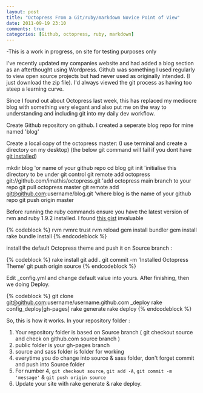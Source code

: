 ```yaml
---
layout: post
title: "Octopress From a Git/ruby/markdown Novice Point of View"
date: 2011-09-19 23:10
comments: true
categories: [Github, octopress, ruby, markdown]
---
```


-This is a work in progress, on site for testing purposes only

I've recently updated my companies website and had added a blog section as an afterthought using Wordpress. Github was something I used 
regularly to view open source projects but had never used as originally intended. (I just download the zip file). I'd always viewed the 
git process as having too steep a learning curve.

Since I found out about Octopress last week, this has replaced my mediocre blog with something very elegant and also put me on the way to 
understanding and including git into my daily dev workflow.

Create Github repository on github. I created a seperate blog repo for mine named 'blog'

Create a local copy of the octopress master: (I use terminal and create a directory on my desktop)
(the below git command will fail if you dont have [git installed](http://git-scm.com/))

mkdir blog 'or name of your github repo
cd blog
git init 'initialise this directory to be under git control
git remote add octopress git://github.com/imathis/octopress.git 'add octopress main branch to your repo 
git pull octopress master 
git remote add git@github.com:username/blog.git 'where blog is the name of your github repo
git push origin master


Before running the ruby commands ensure you have the latest version of rvm and ruby 1.9.2 installed. I found [this gist](https://gist.github.com/1159539) invaluable

{% codeblock %}
rvm rvmrc trust
rvm reload
gem install bundler
gem install rake
bundle install 
{% endcodeblock %}

install the default Octopress theme and push it on Source branch :

{% codeblock %}
rake install
git add .
git commit -m 'Installed Octopress Theme'
git push origin source
{% endcodeblock %}

Edit _config.yml and change default value into yours. After finishing, then we doing Deploy.

{% codeblock %}
git clone git@github.com:username/username.github.com _deploy
rake config_deploy[gh-pages]
rake generate
rake deploy
{% endcodeblock %}

So, this is how it works. In your repository folder :

1. Your repository folder is based on Source branch ( git checkout source and check on github.com source branch )
2. public folder is your gh-pages branch
3. source and sass folder is folder for working
4. everytime you do change into source & sass folder, don't forget commit and push into Source folder 
5. For number 4, `git checkout source`, `git add -A`, `git commit -m 'message'` & `git push origin source`
6. Update your site with rake generate & rake deploy.



